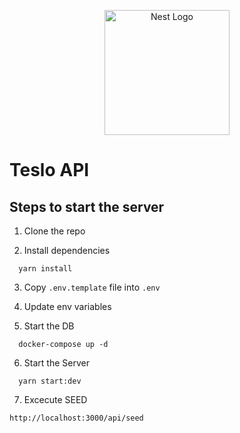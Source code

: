 <p align="center">
  <a href="http://nestjs.com/" target="blank"><img src="https://nestjs.com/img/logo-small.svg" width="200" alt="Nest Logo" /></a>
</p>

# Teslo API

## Steps to start the server

1. Clone the repo

2. Install dependencies

```
  yarn install
```

3. Copy `.env.template` file into `.env`

4. Update env variables

5. Start the DB

```
  docker-compose up -d
```

6. Start the Server

```
  yarn start:dev
```

7. Excecute SEED

```
http://localhost:3000/api/seed
```
